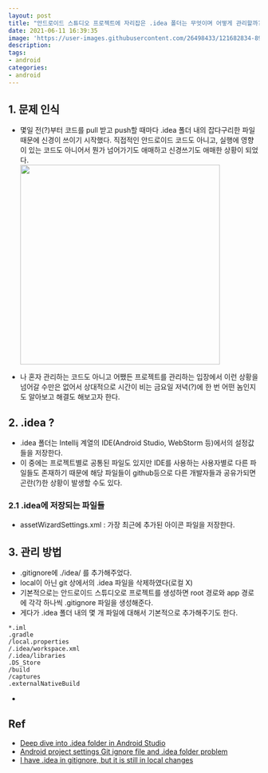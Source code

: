 ```yaml
---
layout: post
title: "안드로이드 스튜디오 프로젝트에 자리잡은 .idea 폴더는 무엇이며 어떻게 관리할까?"
date: 2021-06-11 16:39:35
image: 'https://user-images.githubusercontent.com/26498433/121682834-890d1180-caf7-11eb-9ad0-0a31ae3f5278.png'
description:
tags:
- android
categories:
- android
---
```

## 1. 문제 인식
- 몇일 전(?)부터 코드를 pull 받고 push할 때마다 .idea 폴더 내의 잡다구리한 파일 때문에 신경이 쓰이기 시작했다. 직접적인 안드로이드 코드도 아니고, 실행에 영향이 있는 코드도 아니어서 뭔가 넘어가기도 애매하고 신경쓰기도 애매한 상황이 되었다.<br><img src="https://user-images.githubusercontent.com/26498433/121682834-890d1180-caf7-11eb-9ad0-0a31ae3f5278.png" width=400>

- 나 혼자 관리하는 코드도 아니고 어쨌든 프로젝트를 관리하는 입장에서 이런 상황을 넘어갈 수만은 없어서 상대적으로 시간이 비는 금요일 저녁(?)에 한 번 어떤 놈인지도 알아보고 해결도 해보고자 한다.

## 2. .idea ?
- .idea 폴더는 Intellij 계열의 IDE(Android Studio, WebStorm 등)에서의 설정값들을 저장한다.
- 이 중에는 프로젝트별로 공통된 파일도 있지만 IDE를 사용하는 사용자별로 다른 파일들도 존재하기 때문에 해당 파일들이 github등으로 다른 개발자들과 공유가되면 곤란(?)한 상황이 발생할 수도 있다.

### 2.1 .idea에 저장되는 파일들
- assetWizardSettings.xml : 가장 최근에 추가된 아이콘 파일을 저장한다. 

## 3. 관리 방법
- .gitignore에 ./idea/ 를 추가해주었다.
- local이 아닌 git 상에서의 .idea 파일을 삭제하였다(로컬 X)
- 기본적으로는 안드로이드 스튜디오로 프로젝트를 생성하면 root 경로와 app 경로에 각각 하나씩 .gitignore 파일을 생성해준다.
- 게다가 .idea 폴더 내의 몇 개 파일에 대해서 기본적으로 추가해주기도 한다.

```
*.iml
.gradle
/local.properties
/.idea/workspace.xml
/.idea/libraries
.DS_Store
/build
/captures
.externalNativeBuild
```

- 

## Ref
- [Deep dive into .idea folder in Android Studio](!https://proandroiddev.com/deep-dive-into-idea-folder-in-android-studio-53f867cf7b70)
- [Android project settings Git ignore file and .idea folder problem](!https://www.programmersought.com/article/46824643626/)
- [I have .idea in gitignore, but it is still in local changes](!https://intellij-support.jetbrains.com/hc/en-us/community/posts/115000001824-I-have-idea-in-gitignore-but-it-is-still-in-local-changes)
